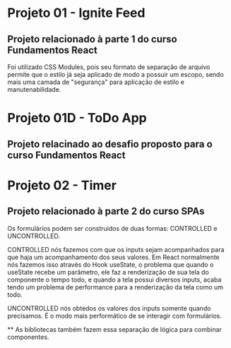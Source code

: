 # Projeto 01 - Ignite Feed

## Projeto relacionado à parte 1 do curso Fundamentos React

Foi utilizado CSS Modules, pois seu formato de separação de arquivo 
permite que o estilo já seja aplicado de modo a possuir um escopo, 
sendo mais uma camada de "segurança" para aplicação de estilo 
e manutenabilidade.

# Projeto 01D - ToDo App

## Projeto relacinado ao desafio proposto para o curso Fundamentos React

# Projeto 02 - Timer

## Projeto relacionado à parte 2 do curso SPAs

Os formulários podem ser construídos de duas formas: CONTROLLED e UNCONTROLLED.

CONTROLLED nós fazemos com que os inputs sejam acompanhados para que haja um acompanhamento dos
seus valores. Em React normalmente nós fazemos isso através do Hook useState, o problema que quando
o useState recebe um parâmetro, ele faz a renderização de sua tela do componente o tempo todo, e quando 
a tela possui diversos inputs, acaba tendo um problema de performance para a renderização da tela como um todo.

UNCONTROLLED nós obtedos os valores dos inputs somente quando precisamos. É o modo mais performático de se interagir 
com formulários.

** As bibliotecas também fazem essa separação de lógica para combinar componentes.